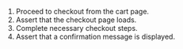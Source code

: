 1. Proceed to checkout from the cart page.
2. Assert that the checkout page loads.
3. Complete necessary checkout steps.
4. Assert that a confirmation message is displayed.